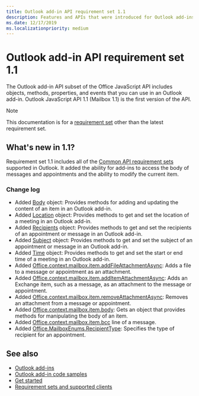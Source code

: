 ```yaml
---
title: Outlook add-in API requirement set 1.1
description: Features and APIs that were introduced for Outlook add-ins and the Office JavaScript APIs as part of Mailbox API 1.1.
ms.date: 12/17/2019
ms.localizationpriority: medium
---
```


# Outlook add-in API requirement set 1.1

The Outlook add-in API subset of the Office JavaScript API includes objects, methods, properties, and events that you can use in an Outlook add-in. Outlook JavaScript API 1.1 (Mailbox 1.1) is the first version of the API.

> [!NOTE]
> This documentation is for a [requirement set](../requirement-sets/outlook/outlook-api-requirement-sets.md) other than the latest requirement set.

## What's new in 1.1?

Requirement set 1.1 includes all of the [Common API requirement sets](../requirement-sets/common/office-add-in-requirement-sets.md) supported in Outlook. It added the ability for add-ins to access the body of messages and appointments and the ability to modify the current item.

### Change log

- Added [Body](/javascript/api/outlook/office.body?view=outlook-js-1.1&preserve-view=true) object: Provides methods for adding and updating the content of an item in an Outlook add-in.
- Added [Location](/javascript/api/outlook/office.location?view=outlook-js-1.1&preserve-view=true) object: Provides methods to get and set the location of a meeting in an Outlook add-in.
- Added [Recipients](/javascript/api/outlook/office.recipients?view=outlook-js-1.1&preserve-view=true) object: Provides methods to get and set the recipients of an appointment or message in an Outlook add-in.
- Added [Subject](/javascript/api/outlook/office.subject?view=outlook-js-1.1&preserve-view=true) object: Provides methods to get and set the subject of an appointment or message in an Outlook add-in.
- Added [Time](/javascript/api/outlook/office.time?view=outlook-js-1.1&preserve-view=true) object: Provides methods to get and set the start or end time of a meeting in an Outlook add-in.
- Added [Office.context.mailbox.item.addFileAttachmentAsync](office.context.mailbox.item.md#methods): Adds a file to a message or appointment as an attachment.
- Added [Office.context.mailbox.item.addItemAttachmentAsync](office.context.mailbox.item.md#methods): Adds an Exchange item, such as a message, as an attachment to the message or appointment.
- Added [Office.context.mailbox.item.removeAttachmentAsync](office.context.mailbox.item.md#methods): Removes an attachment from a message or appointment.
- Added [Office.context.mailbox.item.body](office.context.mailbox.item.md#properties): Gets an object that provides methods for manipulating the body of an item.
- Added [Office.context.mailbox.item.bcc](office.context.mailbox.item.md#properties) line of a message.
- Added [Office.MailboxEnums.RecipientType](/javascript/api/outlook/office.mailboxenums.recipienttype?view=outlook-js-1.1&preserve-view=true): Specifies the type of recipient for an appointment.

## See also

- [Outlook add-ins](/office/dev/add-ins/outlook/outlook-add-ins-overview)
- [Outlook add-in code samples](https://developer.microsoft.com/outlook/gallery/?filterBy=Outlook,Samples,Add-ins)
- [Get started](/office/dev/add-ins/quickstarts/outlook-quickstart)
- [Requirement sets and supported clients](../requirement-sets/outlook/outlook-api-requirement-sets.md)
